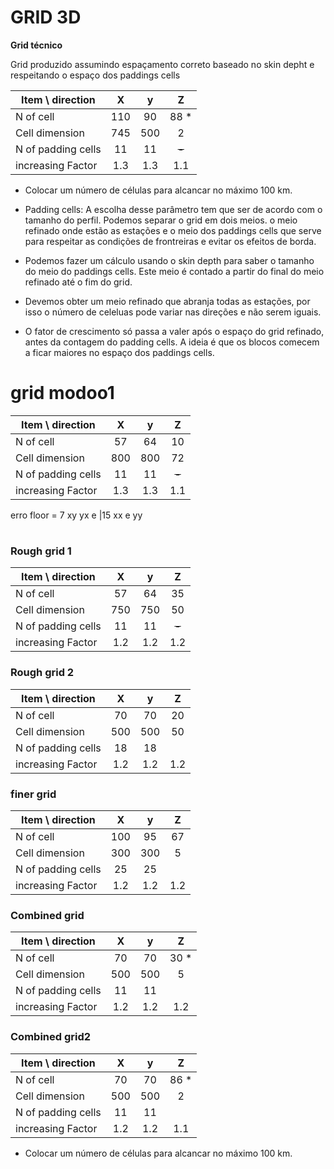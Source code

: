 # GRID 3D
   
**Grid técnico**

Grid produzido assumindo espaçamento correto baseado no skin depht e respeitando o espaço dos paddings cells

Item \ direction  |     X       |   y        |     Z
------------------|:-----------:|:----------:|:----------:
N of cell         |   110       |  90        |   88 *         
Cell dimension    |   745       |  500       |   2          
N of padding cells|   11        |   11       |   ~~-~~           
increasing Factor |   1.3       |   1.3      |   1.1   

* Colocar um número de células para alcancar no máximo 100 km.

* Padding cells: A escolha desse parâmetro tem que ser de acordo com o tamanho do perfil.
Podemos separar o grid em dois meios. o meio refinado onde estão as estações e o meio dos paddings cells que serve para respeitar as condições de frontreiras e evitar os efeitos de borda.

* Podemos fazer um cálculo usando o skin depth para saber o tamanho do meio do paddings cells. Este meio é contado a partir do final do meio refinado até o fim do grid. 

* Devemos obter um meio refinado que abranja todas as estações, por isso o número de celeluas pode variar nas direções e não serem iguais.

* O fator de crescimento só passa a valer após o espaço do grid refinado, antes da contagem do padding cells. A ideia é que os blocos comecem a ficar maiores no espaço dos paddings cells.


# grid modoo1
Item \ direction  |     X       |   y        |     Z
------------------|:-----------:|:----------:|:----------:
N of cell         |    57       |   64       |   10         
Cell dimension    |   800       |  800       |   72         
N of padding cells|    11       |   11       |  ~~-~~         
increasing Factor |     1.3     |    1.3     |   1.1    

erro floor = 7 xy yx e |15 xx e yy

# 
### Rough grid 1

Item \ direction  |     X       |   y        |     Z
------------------|:-----------:|:----------:|:----------:
N of cell         |    57       |   64       |   35         
Cell dimension    |   750       |  750       |   50         
N of padding cells|    11       |   11       |  ~~-~~         
increasing Factor |     1.2     |    1.2     |   1.2          

### Rough grid 2

Item \ direction  |     X       |   y        |     Z
------------------|:-----------:|:----------:|:----------:
N of cell         |   70        |  70        |   20         
Cell dimension    |   500       |  500       |   50         
N of padding cells|   18        |     18     |            
increasing Factor |   1.2       |   1.2      |   1.2          

### finer grid

Item \ direction  |     X       |   y        |     Z
------------------|:-----------:|:----------:|:----------:
N of cell         |   100       |  95        |   67         
Cell dimension    |   300       |  300       |   5         
N of padding cells|   25        |   25       |            
increasing Factor |   1.2       |   1.2      |   1.2     

### Combined grid

Item \ direction  |     X       |   y        |     Z
------------------|:-----------:|:----------:|:----------:
N of cell         |   70        |  70        |   30 *         
Cell dimension    |   500       |  500       |   5          
N of padding cells|   11        |   11       |            
increasing Factor |   1.2       |   1.2      |   1.2   


### Combined grid2

Item \ direction  |     X       |   y        |     Z
------------------|:-----------:|:----------:|:----------:
N of cell         |   70        |  70        |   86 *         
Cell dimension    |   500       |  500       |   2          
N of padding cells|   11        |   11       |            
increasing Factor |   1.2       |   1.2      |   1.1   

* Colocar um número de células para alcancar no máximo 100 km.
